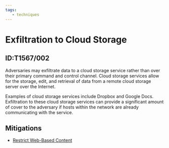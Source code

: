 ```yaml
---
tags:
   - techniques
---
```

# Exfiltration to Cloud Storage
## ID:T1567/002
Adversaries may exfiltrate data to a cloud storage service rather than over their primary command and control channel. Cloud storage services allow for the storage, edit, and retrieval of data from a remote cloud storage server over the Internet.

Examples of cloud storage services include Dropbox and Google Docs. Exfiltration to these cloud storage services can provide a significant amount of cover to the adversary if hosts within the network are already communicating with the service. 
## Mitigations
* [Restrict Web-Based Content](/mitre/mitigations/M1021)
